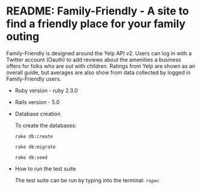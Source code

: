 # README: Family-Friendly - A site to find a friendly place for your family outing

Family-Friendly is designed around the Yelp API v2. Users can log in with a Twitter account (Oauth) to add reviews about the amenities a business offers for folks who are out with children. Ratings from Yelp are shown as an overall guide, but averages are also show from data collected by logged in Family-Friendly users.

* Ruby version - ruby 2.3.0

* Rails version - 5.0

* Database creation

  To create the databases:

    ```rake db:create```

    ```rake db:migrate```

    ```rake db:seed```

* How to run the test suite

  The test suite can be run by typing into the terminal: ```rspec```
